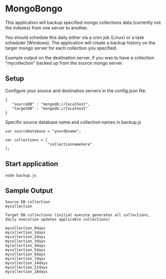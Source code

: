 # MongoBongo
This application will backup specified mongo collections data (currently not the indexes) from one server to another.

You should schedule this daily either via a cron job (Linux) or a task scheduler (Windows).
The application will create a backup history on the targer mongo server for each collection you specified.

Example output on the destination server, if you was to have a collection "mycollection" backed up from the source mongo server.


## Setup

Configure your source and destination servers in the config.json file.

```
{
   "sourceDB" : "mongodb://localhost",
   "targetDB" : "mongodb://localhost"
}
```

Specific source database name and collection names in backup.js

```
var sourceDatabase = "yourdbname";

var collections = [
                   "collectionnamehere"
];
```

## Start application

```
node backup.js
```

## Sample Output

```
Source DB collection
mycollection

Target DB collections (initial execute generates all collections, daily execution updates applicable collections)

mycollection_0days
mycollection_1days 
mycollection_2days 
mycollection_3days 
mycollection_4days 
mycollection_5days 
mycollection_6days 
mycollection_7days 
mycollection_14days 
mycollection_21days 
mycollection_28days 
```
 
